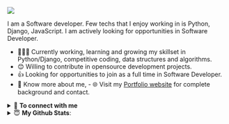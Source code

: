 [<img src="https://awesome-svg.vercel.app/card/card_2?name=MD.GHULAM%20AZAD%20ANSARI&summary=Software%20Developer&style=nameColor:rgba(17,133,228,1);summaryColor:rgba(255,21,93,1);backgroundColor:rgba(255,255,255,1);" />](https://mdghulamazadansari.github.io) 



I am a Software developer. Few techs that I enjoy working in is Python, Django, JavaScript. I am actively looking for opportunities in Software Developer.

- 👨🏽‍💻 Currently working, learning and growing my skillset in Python/Django, competitive coding, data structures and algorithms.
- 😊 Willing to contribute in opensource development projects.
- 👍 Looking for opportunities to join as a full time in Software Developer.
- 👨 Know more about me, - 🌐 Visit my [Portfolio website](http://mdghulamazadansari.github.io/) for complete background and contact.

<details>
<summary>🤝 <b>To connect with me</b></summary>

<p align = "center">

[<img src ="https://img.shields.io/badge/portfolio-%23.svg?&style=for-the-badge&logo=&logoColor=white%22">](http://mdghulamazadansari.github.io/)
[<img src="https://img.shields.io/badge/linkedin-%230077B5.svg?&style=for-the-badge&logo=linkedin&logoColor=white" />](https://www.linkedin.com/in/mdghulamazadansari/)
[<img src="https://img.shields.io/badge/twitter-%231DA1F2.svg?&style=for-the-badge&logo=twitter&logoColor=white" />](https://twitter.com/MdGhulamAzad)
[<img src = "https://img.shields.io/badge/instagram-%23E4405F.svg?&style=for-the-badge&logo=instagram&logoColor=white">](https://www.instagram.com/md.ghulamazadansari/)
[<img src="https://img.shields.io/badge/facebook-%231877F2.svg?&style=for-the-badge&logo=facebook&logoColor=white" />](https://www.facebook.com/Md.GhulamAzadAnsari)

</p>

</details>

<details>
 <summary> 😇 <b>My Github Stats</b>: </summary>

<br>

<p align = "center">
  <img src = "https://github-readme-stats.vercel.app/api?username=MdGhulamAzadAnsari&show_icons=true&theme=tokyonight&line_height=27">
  <img src = "https://github-readme-stats.vercel.app/api/top-langs/?username=MdGhulamAzadAnsari&theme=tokyonight">
</p>
</details>
